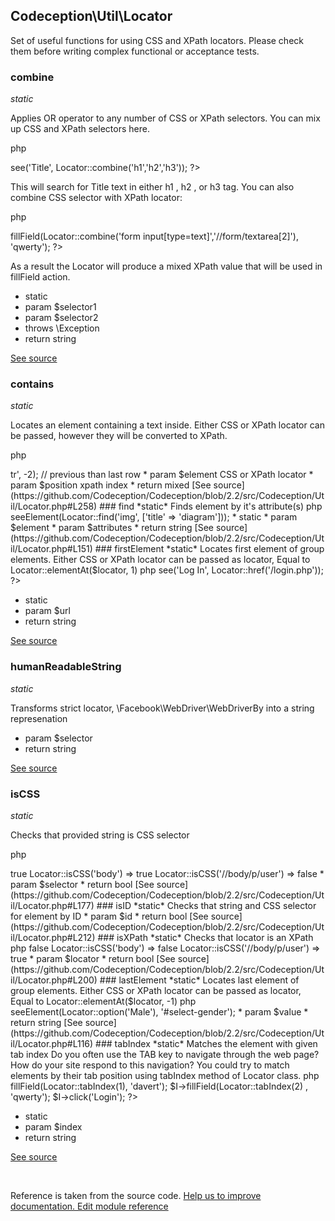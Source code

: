 
## Codeception\Util\Locator



Set of useful functions for using CSS and XPath locators.
Please check them before writing complex functional or acceptance tests.



### combine 

*static*

Applies OR operator to any number of CSS or XPath selectors.
You can mix up CSS and XPath selectors here.

   php
<?php
use \Codeception\Util\Locator;

$I->see('Title', Locator::combine('h1','h2','h3'));
?>
   

This will search for  Title  text in either  h1 ,  h2 , or  h3  tag.
You can also combine CSS selector with XPath locator:

   php
<?php
use \Codeception\Util\Locator;

$I->fillField(Locator::combine('form input[type=text]','//form/textarea[2]'), 'qwerty');
?>
   

As a result the Locator will produce a mixed XPath value that will be used in fillField action.

 *  static  
 *  param  $selector1
 *  param  $selector2
 *  throws   \Exception
 *  return   string

[See source](https://github.com/Codeception/Codeception/blob/2.2/src/Codeception/Util/Locator.php#L46)

### contains 

*static*

Locates an element containing a text inside.
Either CSS or XPath locator can be passed, however they will be converted to XPath.

   php
<?php
use Codeception\Util\Locator;

Locator::contains('label', 'Name'); // label containing name
Locator::contains('div[ *  contenteditable=true]',   'hello world');
   

 *  param  $element
 *  param  $text
 *  return   string

[See source](https://github.com/Codeception/Codeception/blob/2.2/src/Codeception/Util/Locator.php#L233)

### elementAt 

*static*

Locates element at position.
Either CSS or XPath locator can be passed as locator,
position is an integer. If a negative value is provided, counting starts from the last element.
First element has index 1

   php
<?php
use Codeception\Util\Locator;

Locator::elementAt('//table/tr', 2); // second row
Locator::elementAt('//table/tr', -1); // last row
Locator::elementAt('table#grind>tr', -2); // previous than last row
   

 *  param  $element CSS or XPath locator
 *  param  $position xpath index
 *  return   mixed

[See source](https://github.com/Codeception/Codeception/blob/2.2/src/Codeception/Util/Locator.php#L258)

### find 

*static*

Finds element by it's attribute(s)

   php
<?php
use \Codeception\Util\Locator;

$I->seeElement(Locator::find('img', ['title' => 'diagram']));
   

 *  static  

 *  param  $element
 *  param  $attributes

 *  return   string

[See source](https://github.com/Codeception/Codeception/blob/2.2/src/Codeception/Util/Locator.php#L151)

### firstElement 

*static*

Locates first element of group elements.
Either CSS or XPath locator can be passed as locator,
Equal to  Locator::elementAt($locator, 1) 

   php
<?php
use Codeception\Util\Locator;

Locator::firstElement('//table/tr');
   

 *  param  $element
 *  return   mixed

[See source](https://github.com/Codeception/Codeception/blob/2.2/src/Codeception/Util/Locator.php#L287)

### href 

*static*

Matches the *a* element with given URL

   php
<?php
use \Codeception\Util\Locator;

$I->see('Log In', Locator::href('/login.php'));
?>
   

 *  static  
 *  param  $url
 *  return   string

[See source](https://github.com/Codeception/Codeception/blob/2.2/src/Codeception/Util/Locator.php#L73)

### humanReadableString 

*static*

Transforms strict locator, \Facebook\WebDriver\WebDriverBy into a string represenation

 *  param  $selector
 *  return   string

[See source](https://github.com/Codeception/Codeception/blob/2.2/src/Codeception/Util/Locator.php#L318)

### isCSS 

*static*

Checks that provided string is CSS selector

   php
<?php
Locator::isCSS('#user .hello') => true
Locator::isCSS('body') => true
Locator::isCSS('//body/p/user') => false
   

 *  param  $selector
 *  return   bool

[See source](https://github.com/Codeception/Codeception/blob/2.2/src/Codeception/Util/Locator.php#L177)

### isID 

*static*

Checks that string and CSS selector for element by ID
 *  param  $id
 *  return   bool

[See source](https://github.com/Codeception/Codeception/blob/2.2/src/Codeception/Util/Locator.php#L212)

### isXPath 

*static*

Checks that locator is an XPath

   php
<?php
Locator::isCSS('#user .hello') => false
Locator::isCSS('body') => false
Locator::isCSS('//body/p/user') => true
   

 *  param  $locator
 *  return   bool

[See source](https://github.com/Codeception/Codeception/blob/2.2/src/Codeception/Util/Locator.php#L200)

### lastElement 

*static*

Locates last element of group elements.
Either CSS or XPath locator can be passed as locator,
Equal to  Locator::elementAt($locator, -1) 

   php
<?php
use Codeception\Util\Locator;

Locator::lastElement('//table/tr');
   

 *  param  $element
 *  return   mixed

[See source](https://github.com/Codeception/Codeception/blob/2.2/src/Codeception/Util/Locator.php#L307)

### option 

*static*

Matches option by text:

   php
<?php
use Codeception\Util\Locator;

$I->seeElement(Locator::option('Male'), '#select-gender');
   

 *  param  $value

 *  return   string

[See source](https://github.com/Codeception/Codeception/blob/2.2/src/Codeception/Util/Locator.php#L116)

### tabIndex 

*static*

Matches the element with given tab index

Do you often use the  TAB  key to navigate through the web page? How do your site respond to this navigation?
You could try to match elements by their tab position using  tabIndex  method of  Locator  class.
   php
<?php
use \Codeception\Util\Locator;

$I->fillField(Locator::tabIndex(1), 'davert');
$I->fillField(Locator::tabIndex(2) , 'qwerty');
$I->click('Login');
?>
   

 *  static  
 *  param  $index
 *  return   string

[See source](https://github.com/Codeception/Codeception/blob/2.2/src/Codeception/Util/Locator.php#L97)

<p>&nbsp;</p><div class="alert alert-warning">Reference is taken from the source code. <a href="https://github.com/Codeception/Codeception/blob/2.2/src/Codeception/Util/Locator.php">Help us to improve documentation. Edit module reference</a></div>
